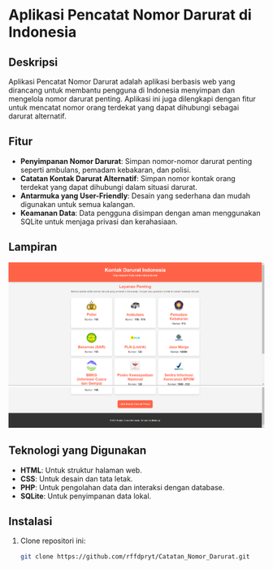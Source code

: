 # Aplikasi Pencatat Nomor Darurat di Indonesia

## Deskripsi
Aplikasi Pencatat Nomor Darurat adalah aplikasi berbasis web yang dirancang untuk membantu pengguna di Indonesia menyimpan dan mengelola nomor darurat penting. Aplikasi ini juga dilengkapi dengan fitur untuk mencatat nomor orang terdekat yang dapat dihubungi sebagai darurat alternatif.

## Fitur
- **Penyimpanan Nomor Darurat**: Simpan nomor-nomor darurat penting seperti ambulans, pemadam kebakaran, dan polisi.
- **Catatan Kontak Darurat Alternatif**: Simpan nomor kontak orang terdekat yang dapat dihubungi dalam situasi darurat.
- **Antarmuka yang User-Friendly**: Desain yang sederhana dan mudah digunakan untuk semua kalangan.
- **Keamanan Data**: Data pengguna disimpan dengan aman menggunakan SQLite untuk menjaga privasi dan kerahasiaan.

## Lampiran
![alt](lampiran/image2.png)
![alt](lampiran/image1.png)

## Teknologi yang Digunakan
- **HTML**: Untuk struktur halaman web.
- **CSS**: Untuk desain dan tata letak.
- **PHP**: Untuk pengolahan data dan interaksi dengan database.
- **SQLite**: Untuk penyimpanan data lokal.

## Instalasi
1. Clone repositori ini:
   ```bash
   git clone https://github.com/rffdpryt/Catatan_Nomor_Darurat.git
